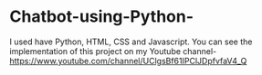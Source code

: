 # Chatbot-using-Python-
I used have Python, HTML, CSS and Javascript. 
You can see the implementation of this  project on my Youtube channel-https://www.youtube.com/channel/UClgsBf61IPClJDpfvfaV4_Q
